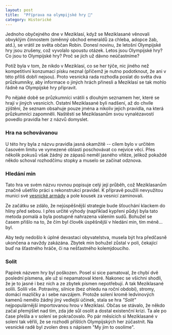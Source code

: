 ```yaml
---
layout: post
title:  "Příprava na olympijské hry 🏅"
category: Historické
---
```


Jednoho obyčejného dne v Meziklasí, když se Meziklasané věnovali obvyklým činnostem (směnný obchod emeraldů za chleba, adopce žab, atd.), se vrátil ze světa občan Robin.
Donesl novinu, že letošní Olympijské hry jsou zrušeny, což vyvolalo spoustu otázek.
Letos jsou Olympijské hry?
Co jsou to Olympijské hry?
Proč se jich už dávno neúčastníme?

Potíž byla v tom, že nikdo v Meziklasí, co se her týče, nic jiného než kompetitivní konzumaci písku neznal (přičemž je nutno podotknout, že ani v této příliš dobří nejsou).
Proto vesnická rada rozhodla poslat do světa dva průzkumníky, aby informace o jiných hrách přinesli a Meziklasí se tak mohlo řádně na Olympijské hry připravit.

Po nějaké době se průzkumníci vrátili s dlouhým seznamem her, které se hrají v jiných vesnicích.
Ostatní Meziklasané byli nadšení, až do chvíle zjištění, že seznam obsahuje pouze jména a nikoliv jejich pravidla, na která průzkumníci zapomněli.
Naštěstí se Meziklasanům svou vynalézavostí povedlo pravidla her z názvů domyslet.

### Hra na schovávanou
U této hry byla z názvu pravidla jasná okamžitě -- cílem bylo v určitém časovém limitu ve vymezené oblasti poschovávat co nejvíce věcí. Přes několik pokusů však žádný ze zápasů neměl jasného vítěze, jelikož pokaždé někdo schoval rozhodčímu stopky a muselo se začínat odznova.

### Hledání min
Tato hra ve svém názvu rovnou popisuje celý její průběh, což Meziklasanům značně ušetřilo práci s rekonstrukcí pravidel.
K přípravě použili nevyužitou munici své [vesnické armády](/historicke/system-obrany/) a pole kousek za vesnicí zaminovali.

Ze začátku se zdálo, že nejúspěšnější strategie bude šťouchání klackem do hlíny před sebou.
I přes určité výhody (například kypřeni půdy) byla tato metoda pomalá a byla postupně nahrazena válením sudů. Bohužel se časem přišlo na to, že čím byl člověk úspěšnější v hledání min, tím méně... byl.

Aby tedy nedošlo k úplné devastaci obyvatelstva, musela být hra předčasně ukončena a navždy zakázána.
Zbytek min bohužel zůstal v poli, čekající buď na šťastného hráče, či na nešťastného kolemjdoucího.

### Solit
Papírek názvem hry byl poškozen.
Posel si sice pamatoval, že chybí dvě poslední písmena, ale už si nepamatoval které.
Nakonec se všichni shodli, že je to jasné i bez nich a ze zbytek písmen nepotřebují.
A tak Meziklasané solili.
Solili vše.
Potraviny, silnice (bez ohledu na roční období), stromy, domácí mazlíčky a i sebe navzájem.
Protože solení kromě ledvinových kamenů nemělo žádný jiný vedlejší účinek, stala se hra *"Solit"* nejpopulárnější importovanou hrou v Meziklasí.
Občas se stávalo, že někdo začal přemýšlet nad tím, zda jde sůl osolit a dostal existenční krizi.
Ta ale po čase přešla a v solení se pokračovalo.
Po pár měsících si Meziklasané v solení tak věřili, že se rozhodli příštích Olympijských her zúčastnit.
Na vesnické radě byl zvolen dres s nápisem "My jim to osolíme".

